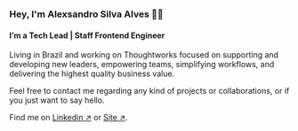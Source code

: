 ### Hey, I'm Alexsandro Silva Alves 👋🏽

#### I’m a Tech Lead | Staff Frontend Engineer

Living in Brazil and working on Thoughtworks focused on supporting and developing new leaders, empowering teams, simplifying workflows, and delivering the highest quality business value.

Feel free to contact me regarding any kind of projects or collaborations, or if you just want to say hello.

Find me on [Linkedin ↗](https://www.linkedin.com/in/alexsandrosa) or [Site ↗](https://alexsandro-sa.com.br/).
